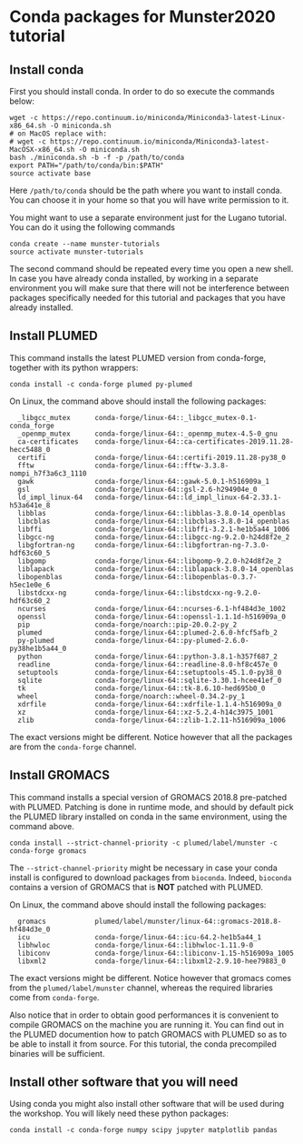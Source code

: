 # Conda packages for Munster2020 tutorial

## Install conda

First you should install conda. In order to do so execute the commands below:

````
wget -c https://repo.continuum.io/miniconda/Miniconda3-latest-Linux-x86_64.sh -O miniconda.sh
# on MacOS replace with:
# wget -c https://repo.continuum.io/miniconda/Miniconda3-latest-MacOSX-x86_64.sh -O miniconda.sh
bash ./miniconda.sh -b -f -p /path/to/conda
export PATH="/path/to/conda/bin:$PATH"
source activate base
````

Here `/path/to/conda` should be the path where you want to install conda. You can choose it in your home so that you will have write permission to it.

You might want to use a separate environment just for the Lugano tutorial. You can do it using the following commands

````
conda create --name munster-tutorials
source activate munster-tutorials
````

The second command should be repeated every time you open a new shell.
In case you have already conda installed, by working in a separate environment you will make sure that there
will not be interference between packages specifically needed for this tutorial and packages that you have already installed.

## Install PLUMED

This command installs the latest PLUMED version from conda-forge, together with its python wrappers:

````
conda install -c conda-forge plumed py-plumed
````

On Linux, the command above should install the following packages:

````
  _libgcc_mutex      conda-forge/linux-64::_libgcc_mutex-0.1-conda_forge
  _openmp_mutex      conda-forge/linux-64::_openmp_mutex-4.5-0_gnu
  ca-certificates    conda-forge/linux-64::ca-certificates-2019.11.28-hecc5488_0
  certifi            conda-forge/linux-64::certifi-2019.11.28-py38_0
  fftw               conda-forge/linux-64::fftw-3.3.8-nompi_h7f3a6c3_1110
  gawk               conda-forge/linux-64::gawk-5.0.1-h516909a_1
  gsl                conda-forge/linux-64::gsl-2.6-h294904e_0
  ld_impl_linux-64   conda-forge/linux-64::ld_impl_linux-64-2.33.1-h53a641e_8
  libblas            conda-forge/linux-64::libblas-3.8.0-14_openblas
  libcblas           conda-forge/linux-64::libcblas-3.8.0-14_openblas
  libffi             conda-forge/linux-64::libffi-3.2.1-he1b5a44_1006
  libgcc-ng          conda-forge/linux-64::libgcc-ng-9.2.0-h24d8f2e_2
  libgfortran-ng     conda-forge/linux-64::libgfortran-ng-7.3.0-hdf63c60_5
  libgomp            conda-forge/linux-64::libgomp-9.2.0-h24d8f2e_2
  liblapack          conda-forge/linux-64::liblapack-3.8.0-14_openblas
  libopenblas        conda-forge/linux-64::libopenblas-0.3.7-h5ec1e0e_6
  libstdcxx-ng       conda-forge/linux-64::libstdcxx-ng-9.2.0-hdf63c60_2
  ncurses            conda-forge/linux-64::ncurses-6.1-hf484d3e_1002
  openssl            conda-forge/linux-64::openssl-1.1.1d-h516909a_0
  pip                conda-forge/noarch::pip-20.0.2-py_2
  plumed             conda-forge/linux-64::plumed-2.6.0-hfcf5afb_2
  py-plumed          conda-forge/linux-64::py-plumed-2.6.0-py38he1b5a44_0
  python             conda-forge/linux-64::python-3.8.1-h357f687_2
  readline           conda-forge/linux-64::readline-8.0-hf8c457e_0
  setuptools         conda-forge/linux-64::setuptools-45.1.0-py38_0
  sqlite             conda-forge/linux-64::sqlite-3.30.1-hcee41ef_0
  tk                 conda-forge/linux-64::tk-8.6.10-hed695b0_0
  wheel              conda-forge/noarch::wheel-0.34.2-py_1
  xdrfile            conda-forge/linux-64::xdrfile-1.1.4-h516909a_0
  xz                 conda-forge/linux-64::xz-5.2.4-h14c3975_1001
  zlib               conda-forge/linux-64::zlib-1.2.11-h516909a_1006
````

The exact versions might be different. Notice however that all the packages are from the `conda-forge` channel.

## Install GROMACS

This command installs a special version of GROMACS 2018.8 pre-patched with PLUMED.
Patching is done in runtime mode, and should by default pick the PLUMED library installed
on conda in the same environment, using the command above. 

````
conda install --strict-channel-priority -c plumed/label/munster -c conda-forge gromacs
````

The `--strict-channel-priority` might be necessary in case your conda install is configured to download packages from `bioconda`. Indeed, `bioconda` contains a version of GROMACS that is **NOT** patched with PLUMED.

On Linux, the command above should install the following packages:

````
  gromacs            plumed/label/munster/linux-64::gromacs-2018.8-hf484d3e_0
  icu                conda-forge/linux-64::icu-64.2-he1b5a44_1
  libhwloc           conda-forge/linux-64::libhwloc-1.11.9-0
  libiconv           conda-forge/linux-64::libiconv-1.15-h516909a_1005
  libxml2            conda-forge/linux-64::libxml2-2.9.10-hee79883_0
````

The exact versions might be different.  Notice however that gromacs comes from the `plumed/label/munster` channel, whereas the required libraries come from `conda-forge`.

Also notice that in order to obtain good performances it is convenient to compile GROMACS on the machine you are running it. You can find out in the PLUMED documention how to patch GROMACS with PLUMED so as to be able to install it from source. For this tutorial, the conda precompiled binaries will be sufficient.


## Install other software that you will need

Using conda you might also install other software that will be used during the workshop.
You will likely need these python packages:

````
conda install -c conda-forge numpy scipy jupyter matplotlib pandas
````

